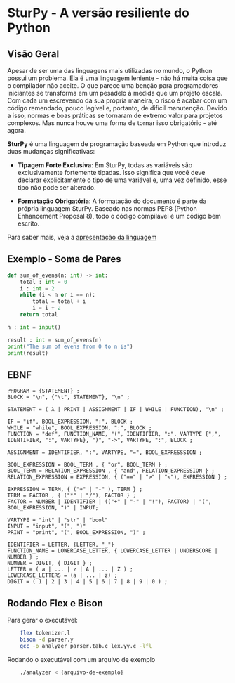 # SturPy - A versão resiliente do Python

## Visão Geral
Apesar de ser uma das linguagens mais utilizadas no mundo, o Python possui um problema. Ela é uma linguagem leniente - não há muita coisa que o compilador não aceite. O que parece uma benção para programadores iniciantes se transforma em um pesadelo à medida que um projeto escala. Com cada um escrevendo da sua própria maneira, o risco é acabar com um código remendado, pouco legível e, portanto, de difícil manutenção. Devido a isso, normas e boas práticas se tornaram de extremo valor para projetos complexos. Mas nunca houve uma forma de tornar isso obrigatório - até agora.

**SturPy** é uma linguagem de programação baseada em Python que introduz duas mudanças significativas:

 - **Tipagem Forte Exclusiva**: Em SturPy, todas as variáveis são exclusivamente fortemente tipadas. Isso significa que você deve declarar explicitamente o tipo de uma variável e, uma vez definido, esse tipo não pode ser alterado.

 - **Formatação Obrigatória**: A formatação do documento é parte da própria linguagem SturPy. Baseado nas normas PEP8 (Python Enhancement Proposal 8), todo o código compilável é um código bem escrito.

Para saber mais, veja a [apresentação da linguagem]([link_to_presentation_file](https://github.com/gabrielonishi/sturpy-lang/blob/main/sturpy-presentation.pdf))

## Exemplo - Soma de Pares

```python
def sum_of_evens(n: int) -> int:
    total : int = 0
    i : int = 2
    while (i < n or i == n):
        total = total + i
        i = i + 2
    return total

n : int = input()

result : int = sum_of_evens(n)
print("The sum of evens from 0 to n is")
print(result)
```

## EBNF

```
PROGRAM = {STATEMENT} ;
BLOCK = "\n", {"\t", STATEMENT}, "\n" ;

STATEMENT = ( λ | PRINT | ASSIGNMENT | IF | WHILE | FUNCTION), "\n" ;

IF = "if", BOOL_EXPRESSION, ":", BLOCK ;
WHILE = "while", BOOL_EXPRESSION, ":", BLOCK ;
FUNCTION = "def", FUNCTION_NAME, "(", IDENTIFIER, ":", VARTYPE {",", IDENTIFIER, ":", VARTYPE}, ")", "->", VARTYPE, ":", BLOCK ;

ASSIGNMENT = IDENTIFIER, ":", VARTYPE, "=", BOOL_EXPRESSSION ;

BOOL_EXPRESSION = BOOL_TERM , { "or", BOOL_TERM } ;
BOOL_TERM = RELATION_EXPRESSION , { "and", RELATION_EXPRESSION } ;
RELATION_EXPRESSION = EXPRESSION, { ("==" | ">" | "<"), EXPRESSION } ;

EXPRESSION = TERM, { ("+" | "-" ), TERM } ;
TERM = FACTOR , { ("*" | "/"), FACTOR } ;
FACTOR = NUMBER | IDENTIFIER | (("+" | "-" | "!"), FACTOR) | "(", BOOL_EXPRESSION, ")" | INPUT;

VARTYPE = "int" | "str" | "bool"
INPUT = "input", "(", ")"
PRINT = "print", "(", BOOL_EXPRESSION, ")" ;

IDENTIFIER = LETTER, {LETTER, "_"}
FUNCTION_NAME = LOWERCASE_LETTER, { LOWERCASE_LETTER | UNDERSCORE | NUMBER } ;
NUMBER = DIGIT, { DIGIT } ;
LETTER = ( a | ... | z | A | ... | Z ) ;
LOWERCASE_LETTERS = (a | ... | z) ;
DIGIT = ( 1 | 2 | 3 | 4 | 5 | 6 | 7 | 8 | 9 | 0 ) ;
```

## Rodando Flex e Bison

Para gerar o executável: 

```bash
    flex tokenizer.l
    bison -d parser.y
    gcc -o analyzer parser.tab.c lex.yy.c -lfl
```

Rodando o executável com um arquivo de exemplo

```bash
    ./analyzer < {arquivo-de-exemplo}
```
